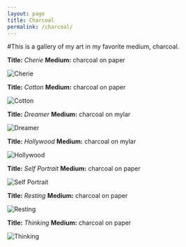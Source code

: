 ```yaml
---
layout: page
title: Charcoal
permalink: /charcoal/
---
```


#This is a gallery of my art in my favorite medium, charcoal. 

**Title:** *Cherie* **Medium:** charcoal on paper 

![Cherie](/images/cherie.jpg)

**Title:** *Cotton* **Medium:** charcoal on paper 

![Cotton](/images/cotton.jpg)

**Title:** *Dreamer* **Medium:** charcoal on mylar 

![Dreamer](/images/dreamer.jpg)

**Title:** *Hollywood* **Medium:** charcoal on mylar 

![Hollywood](/images/hollywood.jpg)

**Title:** *Self Portrait* **Medium:** charcoal on paper 

![Self Portrait](/images/selfPortrait.jpg)

**Title:** *Resting* **Medium:** charcoal on paper 

![Resting](/images/resting.jpg)

**Title:** *Thinking* **Medium:** charcoal on paper 

![Thinking](/images/thinking.jpg)